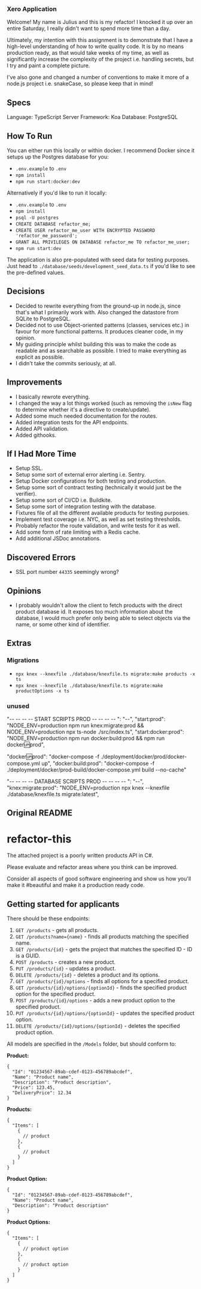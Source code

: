 ### Xero Application

Welcome! My name is Julius and this is my refactor! I knocked it up over an entire Saturday, I really didn't want to spend more time than a day.

Ultimately, my intention with this assignment is to demonstrate that I have a high-level understanding of how to write quality code. It is by no means production ready, as that would take weeks of my time, as well as significantly increase the complexity of the project i.e. handling secrets, but I try and paint a complete picture.

I've also gone and changed a number of conventions to make it more of a node.js project i.e. snakeCase, so please keep that in mind!

## Specs

Language: TypeScript
Server Framework: Koa
Database: PostgreSQL

## How To Run

You can either run this locally or within docker. I recommend Docker since it setups up the Postgres database for you:

- `.env.example` to `.env`
- `npm install`
- `npm run start:docker:dev`

Alternatively if you'd like to run it locally:

- `.env.example` to `.env`
- `npm install`
- `psql -U postgres`
- `CREATE DATABASE refactor_me;`
- `CREATE USER refactor_me_user WITH ENCRYPTED PASSWORD 'refactor_me_password';`
- `GRANT ALL PRIVILEGES ON DATABASE refactor_me TO refactor_me_user;`
- `npm run start:dev`

The application is also pre-populated with seed data for testing purposes. Just head to `./database/seeds/development_seed_data.ts` if you'd like to see the pre-defined values.

## Decisions

- Decided to rewrite everything from the ground-up in node.js, since that's what I primarily work with. Also changed the datastore from SQLite to PostgreSQL.
- Decided not to use Object-oriented patterns (classes, services etc.) in favour for more functional patterns. It produces cleaner code, in my opinion.
- My guiding principle whilst building this was to make the code as readable and as searchable as possible. I tried to make everything as explicit as possible.
- I didn't take the commits seriously, at all.

## Improvements

- I basically rewrote everything.
- I changed the way a lot things worked (such as removing the `isNew` flag to determine whether it's a directive to create/update).
- Added some much needed documentation for the routes.
- Added integration tests for the API endpoints.
- Added API validation.
- Added githooks.

## If I Had More Time

- Setup SSL.
- Setup some sort of external error alerting i.e. Sentry.
- Setup Docker configurations for both testing and production.
- Setup some sort of contract testing (technically it would just be the verifier).
- Setup some sort of CI/CD i.e. Buildkite.
- Setup some sort of integration testing with the database.
- Fixtures file of all the different available products for testing purposes.
- Implement test coverage i.e. NYC, as well as set testing thresholds.
- Probably refactor the route validation, and write tests for it as well.
- Add some form of rate limiting with a Redis cache.
- Add additional JSDoc annotations.

## Discovered Errors

- SSL port number `44335` seemingly wrong?

## Opinions

- I probably wouldn't allow the client to fetch products with the direct product database id. It exposes too much information about the database, I would much prefer only being able to select objects via the name, or some other kind of identifier.

## Extras

### Migrations

- `npx knex --knexfile ./database/knexfile.ts migrate:make products -x ts`
- `npx knex --knexfile ./database/knexfile.ts migrate:make productOptions -x ts`

### unused

"-- -- -- -- START SCRIPTS PROD -- -- -- -- ": "--",
"start:prod": "NODE_ENV=production npm run knex:migrate:prod && NODE_ENV=production npx ts-node ./src/index.ts",
"start:docker:prod": "NODE_ENV=production npm run docker:build:prod && npm run docker:up:prod",

"docker:up:prod": "docker-compose -f ./deployment/docker/prod/docker-compose.yml up",
"docker:build:prod": "docker-compose -f ./deployment/docker/prod-build/docker-compose.yml build --no-cache"

"-- -- -- -- DATABASE SCRIPTS PROD -- -- -- -- ": "--",
"knex:migrate:prod": "NODE_ENV=production npx knex --knexfile ./database/knexfile.ts migrate:latest",


## Original README

# refactor-this
The attached project is a poorly written products API in C#.

Please evaluate and refactor areas where you think can be improved.

Consider all aspects of good software engineering and show us how you'll make it #beautiful and make it a production ready code.

## Getting started for applicants

There should be these endpoints:

1. `GET /products` - gets all products.
2. `GET /products?name={name}` - finds all products matching the specified name.
3. `GET /products/{id}` - gets the project that matches the specified ID - ID is a GUID.
4. `POST /products` - creates a new product.
5. `PUT /products/{id}` - updates a product.
6. `DELETE /products/{id}` - deletes a product and its options.
7. `GET /products/{id}/options` - finds all options for a specified product.
8. `GET /products/{id}/options/{optionId}` - finds the specified product option for the specified product.
9. `POST /products/{id}/options` - adds a new product option to the specified product.
10. `PUT /products/{id}/options/{optionId}` - updates the specified product option.
11. `DELETE /products/{id}/options/{optionId}` - deletes the specified product option.

All models are specified in the `/Models` folder, but should conform to:

**Product:**
```
{
  "Id": "01234567-89ab-cdef-0123-456789abcdef",
  "Name": "Product name",
  "Description": "Product description",
  "Price": 123.45,
  "DeliveryPrice": 12.34
}
```

**Products:**
```
{
  "Items": [
    {
      // product
    },
    {
      // product
    }
  ]
}
```

**Product Option:**
```
{
  "Id": "01234567-89ab-cdef-0123-456789abcdef",
  "Name": "Product name",
  "Description": "Product description"
}
```

**Product Options:**
```
{
  "Items": [
    {
      // product option
    },
    {
      // product option
    }
  ]
}
```
